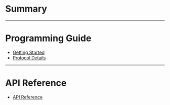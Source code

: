 # Summary

---

# Programming Guide

- [Getting Started](index.md)
- [Protocol Details](protocol.md)

---

# API Reference

- [API Reference](api.md)